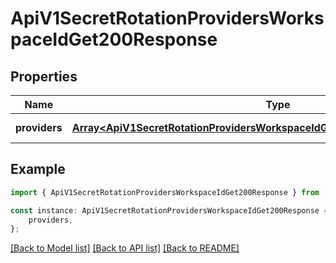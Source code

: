 # ApiV1SecretRotationProvidersWorkspaceIdGet200Response


## Properties

Name | Type | Description | Notes
------------ | ------------- | ------------- | -------------
**providers** | [**Array&lt;ApiV1SecretRotationProvidersWorkspaceIdGet200ResponseProvidersInner&gt;**](ApiV1SecretRotationProvidersWorkspaceIdGet200ResponseProvidersInner.md) |  | [default to undefined]

## Example

```typescript
import { ApiV1SecretRotationProvidersWorkspaceIdGet200Response } from './api';

const instance: ApiV1SecretRotationProvidersWorkspaceIdGet200Response = {
    providers,
};
```

[[Back to Model list]](../README.md#documentation-for-models) [[Back to API list]](../README.md#documentation-for-api-endpoints) [[Back to README]](../README.md)
